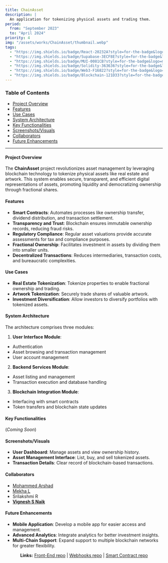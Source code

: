 ```yaml
---
title: ChainAsset
description: |
  An application for tokenizing physical assets and trading them.
period:
  from: "September 2023"
  to: "April 2024"
priority: 4
img: "/assets/works/ChainAsset/thumbnail.webp"
tags:
  - "https://img.shields.io/badge/React-20232A?style=for-the-badge&logo=react&logoColor=61DAFB"
  - "https://img.shields.io/badge/Supabase-3ECF8E?style=for-the-badge&logo=supabase&logoColor=white"
  - "https://img.shields.io/badge/MUI-0081CB?style=for-the-badge&logo=mui&logoColor=white"
  - "https://img.shields.io/badge/Solidity-363636?style=for-the-badge&logo=solidity&logoColor=white"
  - "https://img.shields.io/badge/Web3-F16822?style=for-the-badge&logo=web3.js&logoColor=white"
  - "https://img.shields.io/badge/Blockchain-121D33?style=for-the-badge&logo=blockchain&logoColor=white"
---
```


### Table of Contents

- [Project Overview](#project-overview)
- [Features](#features)
- [Use Cases](#use-cases)
- [System Architecture](#system-architecture)
- [Key Functionalities](#key-functionalities)
- [Screenshots/Visuals](#screenshotsvisuals)
- [Collaborators](#collaborators)
- [Future Enhancements](#future-enhancements)

---

#### Project Overview

The **ChainAsset** project revolutionizes asset management by leveraging blockchain technology to tokenize physical assets like real estate and artwork. This system enables secure, transparent, and efficient digital representations of assets, promoting liquidity and democratizing ownership through fractional shares.

#### Features

- **Smart Contracts**: Automates processes like ownership transfer, dividend distribution, and transaction settlement.
- **Transparency and Trust**: Blockchain ensures immutable ownership records, reducing fraud risks.
- **Regulatory Compliance**: Regular asset valuations provide accurate assessments for tax and compliance purposes.
- **Fractional Ownership**: Facilitates investment in assets by dividing them into smaller units.
- **Decentralized Transactions**: Reduces intermediaries, transaction costs, and bureaucratic complexities.

#### Use Cases

- **Real Estate Tokenization**: Tokenize properties to enable fractional ownership and trading.
- **Artwork Tokenization**: Securely trade shares of valuable artwork.
- **Investment Diversification**: Allow investors to diversify portfolios with tokenized assets.

#### System Architecture

The architecture comprises three modules:

1. **User Interface Module**:

- Authentication
- Asset browsing and transaction management
- User account management

2. **Backend Services Module**:

- Asset listing and management
- Transaction execution and database handling

3. **Blockchain Integration Module**:

- Interfacing with smart contracts
- Token transfers and blockchain state updates

#### Key Functionalities

(_Coming Soon_)

#### Screenshots/Visuals

- **User Dashboard**: Manage assets and view ownership history.
- **Asset Management Interface**: List, buy, and sell tokenized assets.
- **Transaction Details**: Clear record of blockchain-based transactions.

#### Collaborators

- <a href="https://github.com/Arshad-3" target="_blank">Mohammed Arshad</a>
- <a href="https://github.com/Mekhadev2025" target="_blank">Mekha L</a>
- Srilakshmi R
- **<a href="https://github.com/vigneshsnaik" target="_blank">Vignesh S Naik</a>**

#### Future Enhancements

- **Mobile Application**: Develop a mobile app for easier access and management.
- **Advanced Analytics**: Integrate analytics for better investment insights.
- **Multi-Chain Support**: Expand support to multiple blockchain networks for greater flexibility.

<p align="center">
<strong>Links:</strong> 
  <a href="https://github.com/vigneshsnaik/dbms-miniproject-frontend" target="_blank">Front-End repo</a> |
  <a href="https://github.com/vigneshsnaik/dbms-moralis-integration" target="_blank">Webhooks repo</a> |
  <a href="https://github.com/Arshad-3/dbms-web3-contract" target="_blank">Smart Contract repo</a>
</p>
